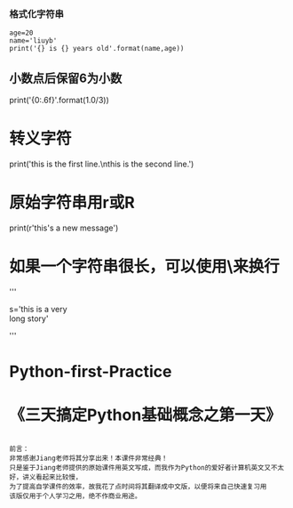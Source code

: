 ### 格式化字符串
```
age=20                                          
name='liuyb'                                       
print('{} is {} years old'.format(name,age))  
```

## 小数点后保留6为小数
print('{0:.6f}'.format(1.0/3))
# 转义字符
print('this is the first line.\nthis is the second line.') 
# 原始字符串用r或R
print(r'this's a new message')
# 如果一个字符串很长，可以使用\来换行

'''

s='this is a very \
long story'

'''

# Python-first-Practice



# 《三天搞定Python基础概念之第一天》

```

前言：
非常感谢Jiang老师将其分享出来！本课件非常经典！
只是鉴于Jiang老师提供的原始课件用英文写成，而我作为Python的爱好者计算机英文又不太好，讲义看起来比较慢，
为了提高自学课件的效率，故我花了点时间将其翻译成中文版，以便将来自己快速复习用
该版仅用于个人学习之用，绝不作商业用途。

```
